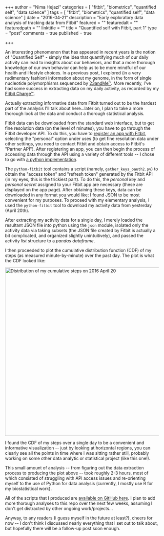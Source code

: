 +++
author = "Nima Hejazi"
categories = [ "fitbit", "biometrics", "quantified self", "data science" ]
tags = [ "fitbit", "biometrics", "quantified self", "data science" ]
date = "2016-04-21"
description = "Early exploratory data analysis of tracking data from Fitbit"
featured = ""
featuredalt = ""
featuredpath = ""
linktitle = ""
title = "Quantified self with Fitbit, part 1"
type = "post"
comments = true
published = true

+++

An interesting phenomenon that has appeared in recent years is the notion of
"Quantified Self" - simply the idea that quantifying much of our daily activity
can lead to insights about our behaviors, and that a more thorough knowledge of
our own behavior can help us to be more mindful of our health and lifestyle
choices. In a previous post, I explored (in a very rudimentary fashion)
information about my genome, in the form of single nucleotide polymorphisms
sequenced by [23andMe™](https://www.23andme.com/). More recently, I've had some
success in extracting data on my daily activity, as recorded by my [Fitbit
Charge™](https://www.fitbit.com/charge).

Actually extracting informative data from Fitbit turned out to be the hardest
part of the analysis I'll talk about here...later on, I plan to take a more
thorough look at the data and conduct a thorough statistical analysis.

Fitbit data can be downloaded from the standard web interface, but to get fine
resolution data (on the level of minutes), you have to go through the Fitbit
developer API. To do this, you have to [register an app with
Fitbit](https://dev.fitbit.com/apps), selecting the "personal" option under uses
(to get fine resolution data under other settings, you need to contact Fitbit
and obtain access to Fitbit's "Partner API"). After registering an app, you can
then begin the process of accessing data through the API using a variety of
different tools -- I chose to go with [a python
implementation](https://github.com/orcasgit/python-fitbit).

The `python-fitbit` tool contains a script (namely, `gather_keys_oauth2.py`) to
obtain the "access token" and "refresh token" generated by the Fitbit API (in
my eyes, this is the trickiest part). To do this, the _personal key_ and
_personal secret_ assigned to your Fitbit app are necessary (these are displayed
on the app page). After obtaining these keys, data can be downloaded in any
format you would like; I found JSON to be most convenient for my purposes. To
proceed with my elementary analysis, I used the `python-fitbit` tool to download
my activity data from yesterday (April 20th).

After extracting my activity data for a single day, I merely loaded the
resultant JSON file into python using the `json` module, isolated only the
activity data via taking subsets (the JSON file created by Fitbit is actually a
bit complicated, and organized slightly unintuitively), and passed the activity
_list_ structure to a _pandas dataframe_.

I then proceeded to plot the cumulative distribution function (CDF) of my steps
(as measured minute-by-minute) over the past day. The plot is what the CDF
looked like:

<img src="../../img/main/steps_Apr20.png"
alt="Distribution of my cumulative steps on 2016 April 20" width="800" height="550">

I found the CDF of my steps over a single day to be a convenient and informative
visualization -- just by looking at horizontal regions, you can clearly see all
the points in time where I was sitting rather still, probably working on some
other data analytic or statistical project (like this one!).

This small amount of analysis -- from figuring out the data extraction process
to producing the plot above -- took roughly 2-3 hours, most of which consisted
of struggling with API access issues and re-orienting myself to the use of
Python for data analysis (currently, I mostly use R for my biostatistical work).

All of the scripts that I produced are [available on GitHub
here](https://github.com/nhejazi/fitbit). I plan to add more thorough
analyses to this repo over the next few weeks, assuming I don't get distracted
by other ongoing work/projects...

Anyway, to any readers (I guess myself in the future at least?), cheers for now
-- I don't think I discussed nearly everything that I set out to talk about, but
hopefully there will be a follow-up post soon enough.

